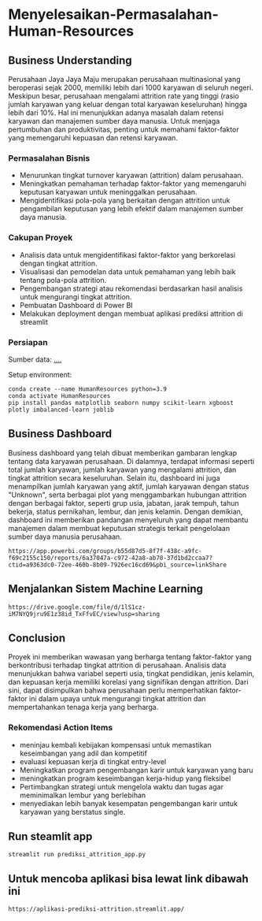 # Menyelesaikan-Permasalahan-Human-Resources

## Business Understanding
Perusahaan Jaya Jaya Maju merupakan perusahaan multinasional yang beroperasi sejak 2000, memiliki lebih dari 1000 karyawan di seluruh negeri. Meskipun besar, perusahaan mengalami attrition rate yang tinggi (rasio jumlah karyawan yang keluar dengan total karyawan keseluruhan) hingga lebih dari 10%. Hal ini menunjukkan adanya masalah dalam retensi karyawan dan manajemen sumber daya manusia. Untuk menjaga pertumbuhan dan produktivitas, penting untuk memahami faktor-faktor yang memengaruhi kepuasan dan retensi karyawan.

### Permasalahan Bisnis
- Menurunkan tingkat turnover karyawan (attrition) dalam perusahaan.
- Meningkatkan pemahaman terhadap faktor-faktor yang memengaruhi keputusan karyawan untuk meninggalkan perusahaan.
- Mengidentifikasi pola-pola yang berkaitan dengan attrition untuk pengambilan keputusan yang lebih efektif dalam manajemen sumber daya manusia.

### Cakupan Proyek
- Analisis data untuk mengidentifikasi faktor-faktor yang berkorelasi dengan tingkat attrition.
- Visualisasi dan pemodelan data untuk pemahaman yang lebih baik tentang pola-pola attrition.
- Pengembangan strategi atau rekomendasi berdasarkan hasil analisis untuk mengurangi tingkat attrition.
- Pembuatan Dashboard di Power BI
- Melakukan deployment dengan membuat aplikasi prediksi attrition di streamlit

### Persiapan

Sumber data: [....](https://github.com/dicodingacademy/dicoding_dataset/tree/main/employee)

Setup environment:
```
conda create --name HumanResources python=3.9
conda activate HumanResources
pip install pandas matplotlib seaborn numpy scikit-learn xgboost plotly imbalanced-learn joblib
```

## Business Dashboard
Business dashboard yang telah dibuat memberikan gambaran lengkap tentang data karyawan perusahaan. Di dalamnya, terdapat informasi  seperti total jumlah karyawan, jumlah karyawan yang mengalami attrition, dan tingkat attrition secara keseluruhan. Selain itu, dashboard ini juga menampilkan jumlah karyawan yang aktif, jumlah karyawan dengan status "Unknown", serta berbagai plot yang menggambarkan hubungan attrition dengan berbagai faktor, seperti grup usia, jabatan, jarak tempuh, tahun bekerja, status pernikahan, lembur, dan jenis kelamin. Dengan demikian, dashboard ini memberikan pandangan menyeluruh yang dapat membantu manajemen dalam membuat keputusan strategis terkait pengelolaan sumber daya manusia perusahaan.

```
https://app.powerbi.com/groups/b55d87d5-8f7f-438c-a9fc-f69c2155c150/reports/6a37047a-c972-42a8-ab78-37d1bd2ccaa7?ctid=a9363dc0-72ee-460b-8b09-7926ec16cd69&pbi_source=linkShare
```

## Menjalankan Sistem Machine Learning

```
https://drive.google.com/file/d/1lS1cz-iM7NYQ9jru9E1z38id_TxFfvEC/view?usp=sharing
```

## Conclusion
Proyek ini memberikan wawasan yang berharga tentang faktor-faktor yang berkontribusi terhadap tingkat attrition di perusahaan. Analisis data menunjukkan bahwa variabel seperti usia, tingkat pendidikan, jenis kelamin, dan kepuasan kerja memiliki korelasi yang signifikan dengan attrition. Dari sini, dapat disimpulkan bahwa perusahaan perlu memperhatikan faktor-faktor ini dalam upaya untuk mengurangi tingkat attrition dan mempertahankan tenaga kerja yang berharga.

### Rekomendasi Action Items
- meninjau kembali kebijakan kompensasi untuk memastikan keseimbangan yang adil dan kompetitif
- evaluasi kepuasan kerja di tingkat entry-level 
- Meningkatkan program pengembangan karir untuk karyawan yang baru 
- meningkatkan program keseimbangan kerja-hidup yang fleksibel
- Pertimbangkan strategi untuk mengelola waktu dan tugas agar meminimalkan lembur yang berlebihan
- menyediakan lebih banyak kesempatan pengembangan karir untuk karyawan yang berstatus single.

## Run steamlit app
```
streamlit run prediksi_attrition_app.py
```
## Untuk mencoba aplikasi bisa lewat link dibawah ini
```
https://aplikasi-prediksi-attrition.streamlit.app/
```
